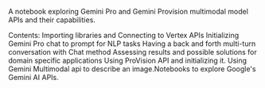 A notebook exploring Gemini Pro and Gemini Provision multimodal model APIs and their capabilities.

Contents:
Importing libraries and Connecting to Vertex APIs
Initializing Gemini Pro chat to prompt for NLP tasks
Having a back and forth multi-turn conversation with Chat method
Assessing results and possible solutions for domain specific applications
Using ProVision API and initializing it.
Using Gemini Multimodal api to describe an image.Notebooks to explore Google's Gemini AI APIs.
